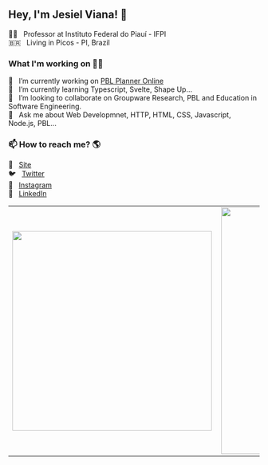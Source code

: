 ## Hey, I'm Jesiel Viana! 👋

🧑‍🏫  &nbsp; Professor at Instituto Federal do Piauí - IFPI <br>
🇧🇷  &nbsp; Living in Picos - PI, Brazil

### What I'm working on 👨‍💻
🔭  &nbsp; I’m currently working on [PBL Planner Online](https://pblplanner.online) <br>
🌱  &nbsp; I’m currently learning Typescript, Svelte, Shape Up... <br>
👯  &nbsp; I’m looking to collaborate on Groupware Research, PBL and Education in Software Engineering. <br>
💬  &nbsp; Ask me about Web Developmnet, HTTP, HTML, CSS, Javascript, Node.js, PBL... <br>

### 📫 How to reach me? 🌎

🚀 &nbsp; [Site](https://jesielviana.github.io) <br>
🐦 &nbsp; [Twitter](https://twitter.com/jesielviana) <br>
📸 &nbsp; [Instagram](https://instagram.com/jesielviana) <br>
💼 &nbsp; [LinkedIn](https://www.linkedin.com/in/jesielviana) <br>


<center>
<table>
  <tr>
      <td><img width="400px" align="left" src="https://github-readme-stats.vercel.app/api/top-langs/?username=jesielviana&hide=html&layout=compact" /></td>
      <td><img width="495px" align="left" src="https://github-readme-stats.vercel.app/api?username=jesielviana&theme=default" /></td>
  </tr>   
</table>
</center>
